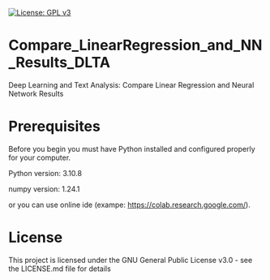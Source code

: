[![License: GPL v3](https://img.shields.io/badge/License-GPLv3-blue.svg)](https://www.gnu.org/licenses/gpl-3.0)

# Compare_LinearRegression_and_NN_Results_DLTA
Deep Learning and Text Analysis: Compare Linear Regression and Neural Network Results


# Prerequisites
Before you begin you must have Python installed and configured properly for your computer.

Python version: 3.10.8

numpy version: 1.24.1

or you can use online ide (exampe: https://colab.research.google.com/).


# License
This project is licensed under the GNU General Public License v3.0 - see the LICENSE.md file for details
